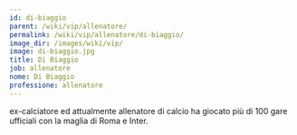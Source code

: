 ```yaml
---
id: di-biaggio
parent: /wiki/vip/allenatore/
permalink: /wiki/vip/allenatore/di-biaggio/
image_dir: /images/wiki/vip/
image: di-biaggio.jpg
title: Di Biaggio
job: allenatore
nome: Di Biaggio
professione: allenatore
---
```

ex-calciatore ed attualmente allenatore di calcio ha giocato più di 100 gare ufficiali con la maglia di Roma e Inter. 